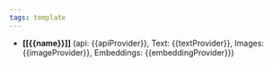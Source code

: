 ```yaml
---
tags: template
---
```

- **[[{{name}}]]** (api: {{apiProvider}}, Text: {{textProvider}}, Images: {{imageProvider}}, Embeddings: {{embeddingProvider}})